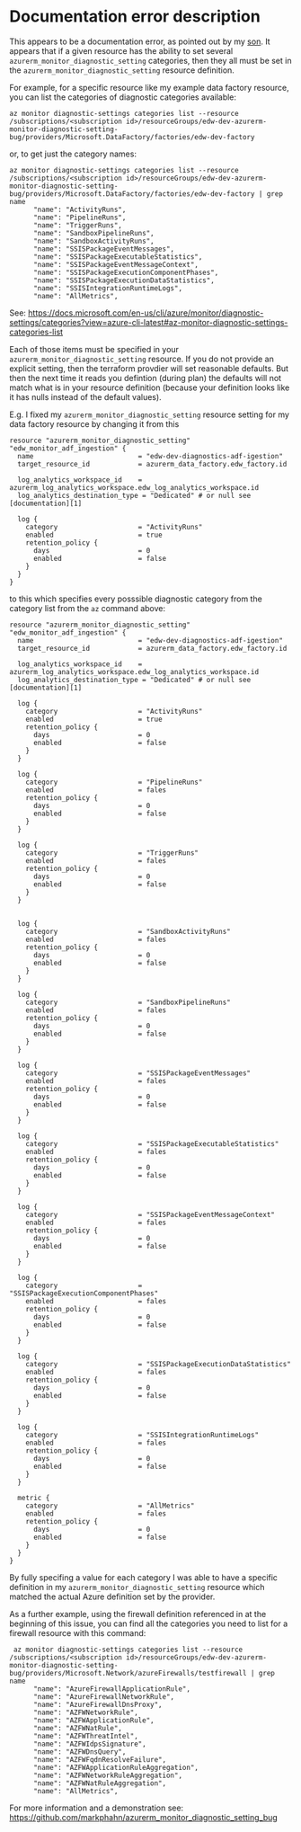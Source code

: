 # Documentation error description

This appears to be a documentation error, as pointed out by my
[son](https://github.com/GauntletWizard/).  It appears that if a given
resource has the ability to set several
`azurerm_monitor_diagnostic_setting` categories, then they all must be
set in the `azurerm_monitor_diagnostic_setting` resource definition.

For example, for a specific resource like my example data factory resource, you can
list the categories of diagnostic categories available:
```
az monitor diagnostic-settings categories list --resource /subscriptions/<subscription id>/resourceGroups/edw-dev-azurerm-monitor-diagnostic-setting-bug/providers/Microsoft.DataFactory/factories/edw-dev-factory 
```
or, to get just the category names:
```
az monitor diagnostic-settings categories list --resource /subscriptions/<subscription id>/resourceGroups/edw-dev-azurerm-monitor-diagnostic-setting-bug/providers/Microsoft.DataFactory/factories/edw-dev-factory | grep name
      "name": "ActivityRuns",
      "name": "PipelineRuns",
      "name": "TriggerRuns",
      "name": "SandboxPipelineRuns",
      "name": "SandboxActivityRuns",
      "name": "SSISPackageEventMessages",
      "name": "SSISPackageExecutableStatistics",
      "name": "SSISPackageEventMessageContext",
      "name": "SSISPackageExecutionComponentPhases",
      "name": "SSISPackageExecutionDataStatistics",
      "name": "SSISIntegrationRuntimeLogs",
      "name": "AllMetrics",
```

See:
https://docs.microsoft.com/en-us/cli/azure/monitor/diagnostic-settings/categories?view=azure-cli-latest#az-monitor-diagnostic-settings-categories-list

Each of those items must be specified in your
`azurerm_monitor_diagnostic_setting` resource. If you do not provide
an explicit setting, then the terraform provdier will set reasonable
defaults. But then the next time it reads you defintion (during plan)
the defaults will not match what is in your resource definition
(because your definition looks like it has nulls instead of the
default values). 

E.g. I fixed my `azurerm_monitor_diagnostic_setting` resource setting for
my data factory resource by changing it from this

```
resource "azurerm_monitor_diagnostic_setting" "edw_monitor_adf_ingestion" {
  name                          = "edw-dev-diagnostics-adf-igestion"
  target_resource_id            = azurerm_data_factory.edw_factory.id

  log_analytics_workspace_id    = azurerm_log_analytics_workspace.edw_log_analytics_workspace.id
  log_analytics_destination_type = "Dedicated" # or null see [documentation][1]

  log {
    category                    = "ActivityRuns"
    enabled                     = true
    retention_policy {
      days                      = 0
      enabled                   = false
    }
  }
}
```
to this which specifies every posssible diagnostic category from the
category list from the `az` command above:
```
resource "azurerm_monitor_diagnostic_setting" "edw_monitor_adf_ingestion" {
  name                          = "edw-dev-diagnostics-adf-igestion"
  target_resource_id            = azurerm_data_factory.edw_factory.id

  log_analytics_workspace_id    = azurerm_log_analytics_workspace.edw_log_analytics_workspace.id
  log_analytics_destination_type = "Dedicated" # or null see [documentation][1]

  log {
    category                    = "ActivityRuns"
    enabled                     = true
    retention_policy {
      days                      = 0
      enabled                   = false
    }
  }

  log {
    category                    = "PipelineRuns"
    enabled                     = fales
    retention_policy {
      days                      = 0
      enabled                   = false
    }
  }

  log {
    category                    = "TriggerRuns"
    enabled                     = fales
    retention_policy {
      days                      = 0
      enabled                   = false
    }
  }


  log {
    category                    = "SandboxActivityRuns"
    enabled                     = fales
    retention_policy {
      days                      = 0
      enabled                   = false
    }
  }

  log {
    category                    = "SandboxPipelineRuns"
    enabled                     = fales
    retention_policy {
      days                      = 0
      enabled                   = false
    }
  }

  log {
    category                    = "SSISPackageEventMessages"
    enabled                     = fales
    retention_policy {
      days                      = 0
      enabled                   = false
    }
  }

  log {
    category                    = "SSISPackageExecutableStatistics"
    enabled                     = fales
    retention_policy {
      days                      = 0
      enabled                   = false
    }
  }

  log {
    category                    = "SSISPackageEventMessageContext"
    enabled                     = fales
    retention_policy {
      days                      = 0
      enabled                   = false
    }
  }

  log {
    category                    = "SSISPackageExecutionComponentPhases"
    enabled                     = fales
    retention_policy {
      days                      = 0
      enabled                   = false
    }
  }

  log {
    category                    = "SSISPackageExecutionDataStatistics"
    enabled                     = fales
    retention_policy {
      days                      = 0
      enabled                   = false
    }
  }

  log {
    category                    = "SSISIntegrationRuntimeLogs"
    enabled                     = fales
    retention_policy {
      days                      = 0
      enabled                   = false
    }
  }

  metric {
    category                    = "AllMetrics"
    enabled                     = fales
    retention_policy {
      days                      = 0
      enabled                   = false
    }
  }
}
```

By fully specifing a value for each category I was able to have a
specific definition in my `azurerm_monitor_diagnostic_setting`
resource which matched the actual Azure definition set by the
provider. 

As a further example, using the firewall definition referenced in at
the beginning of this issue, you can find all the categories you need
to list for a firewall resource with this command:

```
 az monitor diagnostic-settings categories list --resource /subscriptions/<subscription id>/resourceGroups/edw-dev-azurerm-monitor-diagnostic-setting-bug/providers/Microsoft.Network/azureFirewalls/testfirewall | grep name
      "name": "AzureFirewallApplicationRule",
      "name": "AzureFirewallNetworkRule",
      "name": "AzureFirewallDnsProxy",
      "name": "AZFWNetworkRule",
      "name": "AZFWApplicationRule",
      "name": "AZFWNatRule",
      "name": "AZFWThreatIntel",
      "name": "AZFWIdpsSignature",
      "name": "AZFWDnsQuery",
      "name": "AZFWFqdnResolveFailure",
      "name": "AZFWApplicationRuleAggregation",
      "name": "AZFWNetworkRuleAggregation",
      "name": "AZFWNatRuleAggregation",
      "name": "AllMetrics",
```

For more information and a demonstration see:
https://github.com/markphahn/azurerm_monitor_diagnostic_setting_bug
